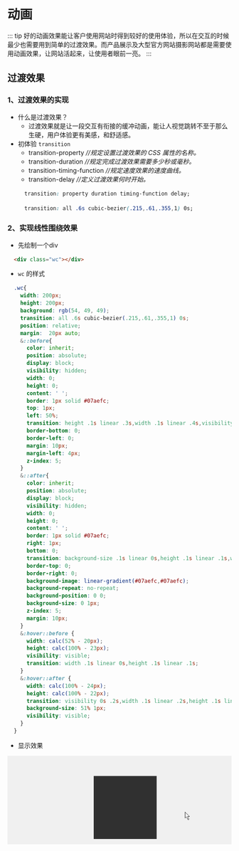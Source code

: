 # 动画
::: tip
  好的动画效果能让客户使用网站时得到较好的使用体验，所以在交互的时候最少也需要用到简单的过渡效果。而产品展示及大型官方网站摄影网站都是需要使用动画效果，让网站活起来，让使用者眼前一亮。
:::
## 过渡效果
  ### 1、过渡效果的实现
  * 什么是过渡效果？
    * 过渡效果就是让一段交互有衔接的缓冲动画，能让人视觉跳转不至于那么生硬，用户体验更有美感，和舒适感。
  * 初体验 `transition`
    * transition-property *//规定设置过渡效果的 CSS 属性的名称。*
    * transition-duration *//规定完成过渡效果需要多少秒或毫秒。*
    * transition-timing-function *//规定速度效果的速度曲线。*
    * transition-delay  *//定义过渡效果何时开始。*
    ```css
      transition: property duration timing-function delay;

      transition: all .6s cubic-bezier(.215,.61,.355,1) 0s;
    ```
  ### 2、实现线性围绕效果
  * 先绘制一个div
  ```html
    <div class="wc"></div>
  ```
  * `wc` 的样式
  ```css
    .wc{
      width: 200px;
      height: 200px;
      background: rgb(54, 49, 49);
      transition: all .6s cubic-bezier(.215,.61,.355,1) 0s;
      position: relative;
      margin:  20px auto;
      &::before{
        color: inherit;
        position: absolute;
        display: block;
        visibility: hidden;
        width: 0;
        height: 0;
        content: ' ';
        border: 1px solid #07aefc;
        top: 1px;
        left: 50%;
        transition: height .1s linear .3s,width .1s linear .4s,visibility 0s .51s;
        border-bottom: 0;
        border-left: 0;
        margin: 10px;
        margin-left: 4px;
        z-index: 5;
      }
      &::after{
        color: inherit;
        position: absolute;
        display: block;
        visibility: hidden;
        width: 0;
        height: 0;
        content: ' ';
        border: 1px solid #07aefc;
        right: 1px;
        bottom: 0;
        transition: background-size .1s linear 0s,height .1s linear .1s,width .1s linear .2s,visibility 0s .3s;
        border-top: 0;
        border-right: 0;
        background-image: linear-gradient(#07aefc,#07aefc);
        background-repeat: no-repeat;
        background-position: 0 0;
        background-size: 0 1px;
        z-index: 5;
        margin: 10px;
      }
      &:hover::before {
        width: calc(52% - 20px);
        height: calc(100% - 23px);
        visibility: visible;
        transition: width .1s linear 0s,height .1s linear .1s;
      }
      &:hover::after {
        width: calc(100% - 24px);
        height: calc(100% - 22px);
        transition: visibility 0s .2s,width .1s linear .2s,height .1s linear .3s,background-size .1s linear .4s;
        background-size: 51% 1px;
        visibility: visible;
      }
    }
  ```
  * 显示效果

  ![name](../.vuepress/public/images/around.gif '描述')

<Vssue title="Vssue Demo" />